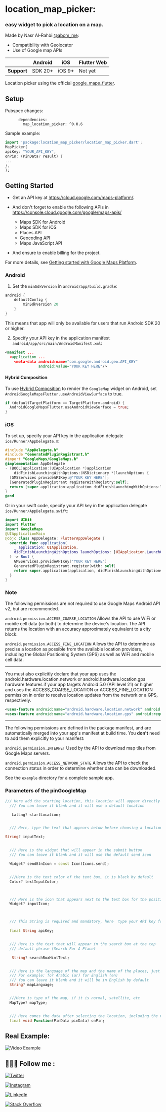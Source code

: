 # location_map_picker:


### easy widget to pick a location on a map.

Made by Nasr Al-Rahbi [@abom_me](https://twitter.com/abom_me):

- Compatibility with Geolocator
- Use of Google map APIs

|             | Android | iOS    | Flutter Web |
| ----------- | ------- | ------ | ----------- |
| **Support** | SDK 20+ | iOS 9+ | Not yet         |

Location picker using the official [google_maps_flutter](https://pub.dev/packages/google_maps_flutter).



## Setup

Pubspec changes:

```
      dependencies:
        map_location_picker: ^0.0.6
```
Sample example:

```dart
import 'package:location_map_picker/location_map_picker.dart';
MapPicker(
apiKey: "YOUR_API_KEY",
onPin: (PinData? result) {
...
},
);
```

## Getting Started

- Get an API key at <https://cloud.google.com/maps-platform/>.

- And don't forget to enable the following APIs in <https://console.cloud.google.com/google/maps-apis/>

  - Maps SDK for Android
  - Maps SDK for iOS
  - Places API
  - Geocoding API
  - Maps JavaScript API

- And ensure to enable billing for the project.

For more details, see [Getting started with Google Maps Platform](https://developers.google.com/maps/gmp-get-started).

### Android

1. Set the `minSdkVersion` in `android/app/build.gradle`:

```groovy
android {
    defaultConfig {
        minSdkVersion 20
    }
}
```

This means that app will only be available for users that run Android SDK 20 or higher.

2. Specify your API key in the application manifest `android/app/src/main/AndroidManifest.xml`:

```xml
<manifest ...
  <application ...
    <meta-data android:name="com.google.android.geo.API_KEY"
               android:value="YOUR KEY HERE"/>
```

#### Hybrid Composition

To use [Hybrid Composition](https://flutter.dev/docs/development/platform-integration/platform-views)
to render the `GoogleMap` widget on Android, set `AndroidGoogleMapsFlutter.useAndroidViewSurface` to
true.

```dart
if (defaultTargetPlatform == TargetPlatform.android) {
  AndroidGoogleMapsFlutter.useAndroidViewSurface = true;
}
```

### iOS

To set up, specify your API key in the application delegate `ios/Runner/AppDelegate.m`:

```objectivec
#include "AppDelegate.h"
#include "GeneratedPluginRegistrant.h"
#import "GoogleMaps/GoogleMaps.h"
@implementation AppDelegate
- (BOOL)application:(UIApplication *)application
    didFinishLaunchingWithOptions:(NSDictionary *)launchOptions {
  [GMSServices provideAPIKey:@"YOUR KEY HERE"];
  [GeneratedPluginRegistrant registerWithRegistry:self];
  return [super application:application didFinishLaunchingWithOptions:launchOptions];
}
@end
```

Or in your swift code, specify your API key in the application delegate `ios/Runner/AppDelegate.swift`:

```swift
import UIKit
import Flutter
import GoogleMaps
@UIApplicationMain
@objc class AppDelegate: FlutterAppDelegate {
  override func application(
    _ application: UIApplication,
    didFinishLaunchingWithOptions launchOptions: [UIApplication.LaunchOptionsKey: Any]?
  ) -> Bool {
    GMSServices.provideAPIKey("YOUR KEY HERE")
    GeneratedPluginRegistrant.register(with: self)
    return super.application(application, didFinishLaunchingWithOptions: launchOptions)
  }
}
```

### Note

The following permissions are not required to use Google Maps Android API v2, but are recommended.

`android.permission.ACCESS_COARSE_LOCATION` Allows the API to use WiFi or mobile cell data (or both) to determine the device's location. The API returns the location with an accuracy approximately equivalent to a city block.

`android.permission.ACCESS_FINE_LOCATION` Allows the API to determine as precise a location as possible from the available location providers, including the Global Positioning System (GPS) as well as WiFi and mobile cell data.

---

You must also explicitly declare that your app uses the android.hardware.location.network or android.hardware.location.gps hardware features if your app targets Android 5.0 (API level 21) or higher and uses the ACCESS_COARSE_LOCATION or ACCESS_FINE_LOCATION permission in order to receive location updates from the network or a GPS, respectively.

```xml
<uses-feature android:name="android.hardware.location.network" android:required="false" />
<uses-feature android:name="android.hardware.location.gps" android:required="false"  />
```

---

The following permissions are defined in the package manifest, and are automatically merged into your app's manifest at build time. You **don't** need to add them explicitly to your manifest:

`android.permission.INTERNET` Used by the API to download map tiles from Google Maps servers.

`android.permission.ACCESS_NETWORK_STATE` Allows the API to check the connection status in order to determine whether data can be downloaded.


See the `example` directory for a complete sample app.


### Parameters of the pinGoogleMap

```dart
/// Here add the starting location, this location will appear directly when entering the widget
  /// You can leave it blank and it will use a default location

   LatLng? startLocation;


  /// Here, type the text that appears below before choosing a location, you can leave it blank

String? inputText;


  /// Here is the widget that will appear in the submit button
  /// You can leave it blank and it will use the default send icon

  Widget? sendBtnIcon = const Icon(Icons.send);


  ///Here is the text color of the text box, it is black by default
  Color? textInputColor;



  /// Here is the icon that appears next to the text box for the position name, at the bottom
  Widget? inputIcon;



  /// This String is required and mandatory, here  type your API key from Google Cloud
 
  final String apiKey;


  /// Here is the text that will appear in the search box at the top
  /// default phrase (Search For A Place)

   String? searchBoxHintText;


  /// Here is the language of the map and the name of the places, just type the language code
  /// For example: for Arabic (ar) for English (en)
  /// You can leave it blank and it will be in English by default
  String? mapLanguage;


  ///Here is type of the map, if it is normal, satellite, etc
  MapType? mapType;


  /// Here comes the data after selecting the location, including the name of the place and its LatLng
  final void Function(PinData pinData) onPin;

```
## Real Example:

![Video Example](https://s9.gifyu.com/images/RPReplay_Final1671293028_AdobeExpress.gif)

## 👨🏻‍💻 Follow me  :
[![Twitter](https://img.shields.io/badge/Twitter-%231DA1F2.svg?logo=Twitter&logoColor=white)](https://twitter.com/abom_me)

[![Instagram](https://img.shields.io/badge/Instagram-%23E4405F.svg?logo=Instagram&logoColor=white)](https://instagram.com/abom.me)

[![LinkedIn](https://img.shields.io/badge/LinkedIn-%230077B5.svg?logo=linkedin&logoColor=white)](https://linkedin.com/in/nasr-al-rahbi-08a573245)

[![Stack Overflow](https://img.shields.io/badge/-Stackoverflow-FE7A16?logo=stack-overflow&logoColor=white)](https://stackoverflow.com/users/19994059/nasr-al-rahbi)

